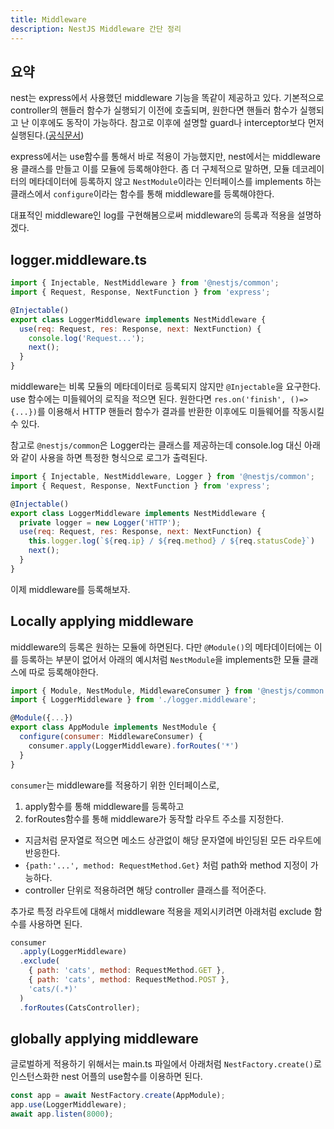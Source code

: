 ```yaml
---
title: Middleware
description: NestJS Middleware 간단 정리
---
```


## 요약

nest는 express에서 사용했던 middleware 기능을 똑같이 제공하고 있다. 기본적으로 controller의 핸들러 함수가 실행되기 이전에 호출되며, 원한다면 핸들러 함수가 실행되고 난 이후에도 동작이 가능하다. 참고로 이후에 설명할 guard나 interceptor보다 먼저 실행된다.([공식문서](https://docs.nestjs.com/faq/request-lifecycle))

express에서는 use함수를 통해서 바로 적용이 가능했지만, nest에서는 middleware용 클래스를 만들고 이를 모듈에 등록해야한다. 좀 더 구체적으로 말하면, 모듈 데코레이터의 메타데이터에 등록하지 않고 `NestModule`이라는 인터페이스를 implements 하는 클래스에서 `configure`이라는 함수를 통해 middleware를 등록해야한다.

대표적인 middleware인 log를 구현해봄으로써 middleware의 등록과 적용을 설명하겠다.

## logger.middleware.ts

```js
import { Injectable, NestMiddleware } from '@nestjs/common';
import { Request, Response, NextFunction } from 'express';

@Injectable()
export class LoggerMiddleware implements NestMiddleware {
  use(req: Request, res: Response, next: NextFunction) {
    console.log('Request...');
    next();
  }
}
```

middleware는 비록 모듈의 메타데이터로 등록되지 않지만 `@Injectable`을 요구한다. use 함수에는 미들웨어의 로직을 적으면 된다. 원한다면 `res.on('finish', ()=>{...})`를 이용해서 HTTP 핸들러 함수가 결과를 반환한 이후에도 미들웨어를 작동시킬 수 있다.

참고로 `@nestjs/common`은 Logger라는 클래스를 제공하는데 console.log 대신 아래와 같이 사용을 하면 특정한 형식으로 로그가 출력된다.

```js
import { Injectable, NestMiddleware, Logger } from '@nestjs/common';
import { Request, Response, NextFunction } from 'express';

@Injectable()
export class LoggerMiddleware implements NestMiddleware {
  private logger = new Logger('HTTP');
  use(req: Request, res: Response, next: NextFunction) {
	this.logger.log(`${req.ip} / ${req.method} / ${req.statusCode}`)
    next();
  }
}
```

이제 middleware를 등록해보자.

## Locally applying middleware

middleware의 등록은 원하는 모듈에 하면된다. 다만 `@Module()`의 메타데이터에는 이를 등록하는 부분이 없어서 아래의 예시처럼 `NestModule`을 implements한 모듈 클래스에 따로 등록해야한다.

```js
import { Module, NestModule, MiddlewareConsumer } from '@nestjs/common';
import { LoggerMiddleware } from './logger.middleware';

@Module({...})
export class AppModule implements NestModule {
  configure(consumer: MiddlewareConsumer) {
    consumer.apply(LoggerMiddleware).forRoutes('*')
  }
}
```

`consumer`는 middleware를 적용하기 위한 인터페이스로,

1. apply함수를 통해 middleware를 등록하고
2. forRoutes함수를 통해 middleware가 동작할 라우트 주소를 지정한다.

- 지금처럼 문자열로 적으면 메소드 상관없이 해당 문자열에 바인딩된 모든 라우트에 반응한다.
- `{path:'...', method: RequestMethod.Get}` 처럼 path와 method 지정이 가능하다.
- controller 단위로 적용하려면 해당 controller 클래스를 적어준다.

추가로 특정 라우트에 대해서 middleware 적용을 제외시키려면 아래처럼 exclude 함수를 사용하면 된다.

```js
consumer
  .apply(LoggerMiddleware)
  .exclude(
    { path: 'cats', method: RequestMethod.GET },
    { path: 'cats', method: RequestMethod.POST },
    'cats/(.*)'
  )
  .forRoutes(CatsController);
```

## globally applying middleware

글로벌하게 적용하기 위해서는 main.ts 파일에서 아래처럼 `NestFactory.create()`로 인스턴스화한 nest 어플의 use함수를 이용하면 된다.

```js
const app = await NestFactory.create(AppModule);
app.use(LoggerMiddleware);
await app.listen(8000);
```
